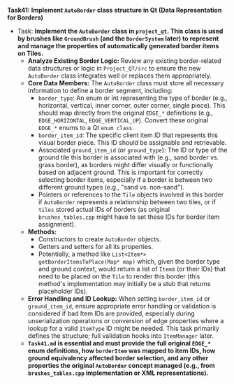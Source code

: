 **Task41: Implement `AutoBorder` class structure in Qt (Data Representation for Borders)**
- Task: **Implement the `AutoBorder` class in `project_qt`. This class is used by brushes like `GroundBrush` (and the `BorderSystem` later) to represent and manage the properties of automatically generated border items on Tiles.**
    - **Analyze Existing Border Logic:** Review any existing border-related data structures or logic in `Project_QT/src` to ensure the new `AutoBorder` class integrates well or replaces them appropriately.
    - **Core Data Members:** The `AutoBorder` class must store all necessary information to define a border segment, including:
        -   `border_type`: An enum or int representing the type of border (e.g., horizontal, vertical, inner corner, outer corner, single piece). This should map directly from the original `EDGE_*` definitions (e.g., `EDGE_HORIZONTAL`, `EDGE_VERTICAL_UP`). Convert these original `EDGE_*` enums to a Qt `enum class`.
        -   `border_item_id`: The specific client item ID that represents this visual border piece. This ID should be assignable and retrievable.
        -   Associated `ground_item_id` (or `ground_type`): The ID or type of the ground tile this border is associated with (e.g., sand border vs. grass border), as borders might differ visually or functionally based on adjacent ground. This is important for correctly selecting border items, especially if a border is between two different ground types (e.g., "sand vs. non-sand").
        -   Pointers or references to the `Tile` objects involved in this border if `AutoBorder` represents a relationship between two tiles, or if `tiles` stored actual IDs of borders (as original `brushes_tables.cpp` might have to set these IDs for border item assignment).
    - **Methods:**
        -   Constructors to create `AutoBorder` objects.
        -   Getters and setters for all its properties.
        -   Potentially, a method like `List<Item*> getBorderItemsToPlace(Map* map)` which, given the border type and ground context, would return a list of `Item`s (or their IDs) that need to be placed on the `Tile` to render this border (this method's implementation may initially be a stub that returns placeholder IDs).
    - **Error Handling and ID Lookup:** When setting `border_item_id` or `ground_item_id`, ensure appropriate error handling or validation is considered if bad Item IDs are provided, especially during unserialization operations or conversion of edge properties where a lookup for a valid `ItemType` ID might be needed. This task primarily defines the structure; full validation hooks into `ItemManager` later.
    - **`Task41.md` is essential and must provide the full original `EDGE_*` enum definitions, how `borderItem` was mapped to item IDs, how ground equivalency affected border selection, and any other properties the original `AutoBorder` concept managed (e.g., from `brushes_tables.cpp` implementation or XML representations).**
